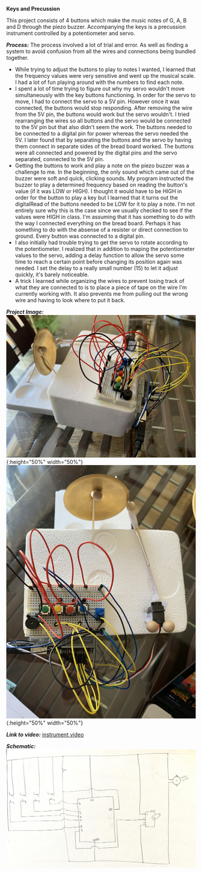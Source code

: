 
**Keys and Precussion**

This project consists of 4 buttons which make the music notes of G, A, B and D through the piezo buzzer. Accompanying the keys is a precussion instrument controlled by a potentiometer and servo. 

***Process:***
The process involved a lot of trial and error. As well as finding a system to avoid confusion from all the wires and connections being bundled together.
- While trying to adjust the buttons to play to notes I wanted, I learned that the frequency values were very sensitive and went up the musical scale. I had a lot of fun playing around with the numbers to find each note. 
- I spent a lot of time trying to figure out why my servo wouldn't move simultaneously with the key buttons functioning. In order for the servo to move, I had to connect the servo to a 5V pin. However once it was connected, the buttons would stop responding. After removing the wire from the 5V pin, the buttons would work but the servo wouldn't. I tried rearranging the wires so all buttons and the servo would be connected to the 5V pin but that also didn't seem the work. The buttons needed to be connected to a digital pin for power whereas the servo needed the 5V. I later found that by separating the buttons and the servo by having them connect in separate sides of the bread board worked. The buttons were all connected and powered by the digital pins and the servo separated, connected to the 5V pin. 
- Getting the buttons to work and play a note on the piezo buzzer was a challenge to me. In the beginning, the only sound which came out of the buzzer were soft and quick, clicking sounds. My program instructed the buzzer to play a determined frequency based on reading the button's value (if it was LOW or HIGH). I thought it would have to be HIGH in order for the button to play a key but I learned that it turns out the digitalRead of the buttons needed to be LOW for it to play a note. I'm not entirely sure why this is the case since we usually checked to see if the values were HIGH in class. I'm assuming that it has something to do with the way I connected everything on the bread board. Perhaps it has something to do with the absense of a resister or direct connection to ground. Every button was connected to a digital pin.
- I also initially had trouble trying to get the servo to rotate according to the potentiometer. I realized that in addition to maping the potentiometer values to the servo, adding a delay function to allow the servo some time to reach a certain point before changing its position again was needed. I set the delay to a really small number (15) to let it adjust quickly, it's barely noticeable. 
- A trick I learned while organizing the wires to prevent losing track of what they are connected to is to place a piece of tape on the wire I'm currently working with. It also prevents me from pulling out the wrong wire and having to look where to put it back. 

***Project Image:***
![](side.jpeg){:height="50%" width="50%"}
![](top.jpeg){:height="50%" width="50%"}


***Link to video:*** 
[instrument video](https://youtu.be/RgEzpMnkCD0) 

***Schematic:*** 
![](instrument_schematic.jpeg)
